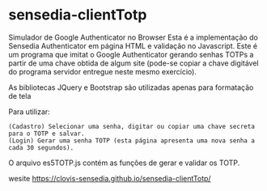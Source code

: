 # sensedia-clientTotp
Simulador de Google Authenticator no Browser
Esta é a implementação do Sensedia Authenticator em página HTML e validação no Javascript. Este é um programa que imitat o Google Authenticator gerando senhas TOTPs a partir de uma chave obtida de algum site (pode-se copiar a chave digitável do programa servidor entregue neste mesmo exercício).

As bibliotecas JQuery e Bootstrap são utilizadas apenas para formatação de tela

Para utilizar:

    (Cadastro) Selecionar uma senha, digitar ou copiar uma chave secreta para o TOTP e salvar.
    (Login) Gerar uma senha TOTP (esta página apresenta uma nova senha a cada 30 segundos).

O arquivo es5TOTP.js contém as funções de gerar e validar os TOTP.

wesite https://clovis-sensedia.github.io/sensedia-clientTotp/
